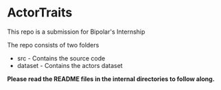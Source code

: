 # ActorTraits
This repo is a submission for Bipolar's Internship

The repo consists of two folders

 - src - Contains the source code
 - dataset - Contains the actors dataset

**Please read the README files in the internal directories to follow along.**